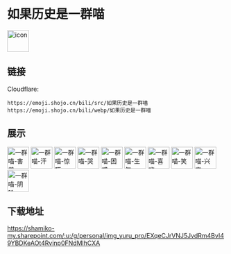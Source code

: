 # 如果历史是一群喵
<img src="https://emoji.shojo.cn/bili/src/如果历史是一群喵/icon.png" width="50" height="50" alt="icon">

## 链接
Cloudflare:
```
https://emoji.shojo.cn/bili/src/如果历史是一群喵
https://emoji.shojo.cn/bili/webp/如果历史是一群喵
```
## 展示
<img src="https://emoji.shojo.cn/bili/src/如果历史是一群喵/一群喵-害羞.png" width="50" height="50" alt="一群喵-害羞">
<img src="https://emoji.shojo.cn/bili/src/如果历史是一群喵/一群喵-汗.png" width="50" height="50" alt="一群喵-汗">
<img src="https://emoji.shojo.cn/bili/src/如果历史是一群喵/一群喵-惊吓.png" width="50" height="50" alt="一群喵-惊吓">
<img src="https://emoji.shojo.cn/bili/src/如果历史是一群喵/一群喵-哭.png" width="50" height="50" alt="一群喵-哭">
<img src="https://emoji.shojo.cn/bili/src/如果历史是一群喵/一群喵-困惑.png" width="50" height="50" alt="一群喵-困惑">
<img src="https://emoji.shojo.cn/bili/src/如果历史是一群喵/一群喵-生气.png" width="50" height="50" alt="一群喵-生气">
<img src="https://emoji.shojo.cn/bili/src/如果历史是一群喵/一群喵-喜欢.png" width="50" height="50" alt="一群喵-喜欢">
<img src="https://emoji.shojo.cn/bili/src/如果历史是一群喵/一群喵-笑.png" width="50" height="50" alt="一群喵-笑">
<img src="https://emoji.shojo.cn/bili/src/如果历史是一群喵/一群喵-兴奋.png" width="50" height="50" alt="一群喵-兴奋">
<img src="https://emoji.shojo.cn/bili/src/如果历史是一群喵/一群喵-阴险.png" width="50" height="50" alt="一群喵-阴险">

## 下载地址

https://shamiko-my.sharepoint.com/:u:/g/personal/img_yuru_pro/EXqeCJrVNJ5JvdRm4BvI49YBDKeAOt4Rvinp0FNdMlhCXA